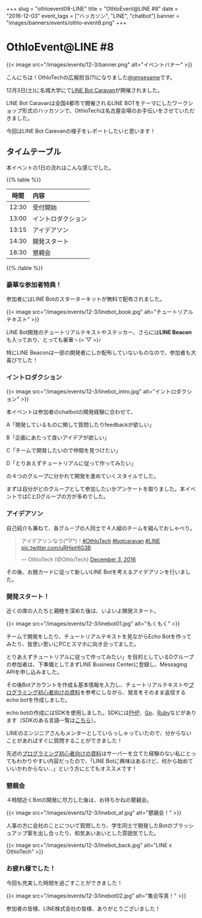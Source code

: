 +++
slug = "othloevent08-LINE"
title = "OthloEvent@LINE #8"
date = "2016-12-03"
event_tags = ["ハッカソン", "LINE", "chatbot"]
banner = "images/banners/events/othlo-event8.png"
+++

# OthloEvent@LINE #8

{{< image src="/images/events/12-3/banner.png" alt="イベントバナー" >}}

こんにちは！OthloTechの広報担当(?)になりました[@gmsesame](https://twitter.com/gmsesame)です。

12月3日(土)に名城大学にて[LINE Bot Caravan](http://line-hr.jp/archives/48845196.html)が開催されました。

LINE Bot Caravanは全国4都市で開催されるLINE BOTをテーマにしたワークショップ形式のハッカソンで、OthloTechは名古屋会場のお手伝いをさせていただきました。

今回はLINE Bot Carevanの様子をレポートしたいと思います！

## タイムテーブル
本イベントの1日の流れはこんな感じでした。

{{% table %}}

|時間|内容|
|:----:|:-----|
|12:30|受付開始|
|13:00|イントロダクション|
|13:15|アイデアソン|
|14:30|開発スタート|
|18:30|懇親会|

{{% /table %}}

### 豪華な参加者特典！

参加者にはLINE Botのスターターキットが無料で配布されました。

{{< image src="/images/events/12-3/linebot_book.jpg" alt="チュートリアルテキスト" >}}

LINE Bot開発のチュートリアルテキストやステッカー、さらには**LINE Beacon**も入っており、とっても豪華ヽ(=´▽`=)ﾉ

特にLINE Beaconは一部の開発者にしか配布していないものなので、参加者も大喜びでした！



### イントロダクション

{{< image src="/images/events/12-3/linebot_intro.jpg" alt="イントロダクション" >}}

本イベントは参加者のchatbotの開発経験に合わせて、

A「開発しているものに関して質問したりfeedbackが欲しい」

B「企画にあたって良いアイデアが欲しい」

C「チームで開発したいので仲間を見つけたい」

D「とりあえずチュートリアルに従って作ってみたい」

の４つのグループに分かれて開発を進めていくスタイルでした。

まずは自分がどのグループとして参加したいかアンケートを取りました。本イベントではCとDグループの方が多めでした。


### アイデアソン

自己紹介も兼ねて、各グループの人同士で４人組のチームを組んでおしゃべり。

<blockquote class="twitter-tweet" data-lang="en"><p lang="ja" dir="ltr">アイデアソンなう(°▽°)！<a href="https://twitter.com/hashtag/OthloTech?src=hash">#OthloTech</a> <a href="https://twitter.com/hashtag/botcaravan?src=hash">#botcaravan</a>  <a href="https://twitter.com/hashtag/LINE?src=hash">#LINE</a> <a href="https://t.co/uRHipHlG3B">pic.twitter.com/uRHipHlG3B</a></p>&mdash; OthloTech (@OthloTech) <a href="https://twitter.com/OthloTech/status/804910462781394944">December 3, 2016</a></blockquote>
<script async src="//platform.twitter.com/widgets.js" charset="utf-8"></script>

その後、お題カードに従って新しいLINE Botを考えるアイデアソンを行いました。

### 開発スタート！

近くの席の人たちと親睦を深めた後は、いよいよ開発スタート。

{{< image src="/images/events/12-3/linebot01.jpg" alt="もくもく" >}}

チームで開発をしたり、チュートリアルテキストを見ながらEcho Botを作ってみたり、皆思い思いにPCとスマホに向き合ってました。

とりあえずチュートリアルに従って作ってみたい」を目的としているDグループの参加者は、下準備としてまずLINE Business Centerに登録し、Messaging APIを申し込みました。

その後Botアカウントを作成＆基本情報を入力し、チュートリアルテキストや[プログラミング初心者向けの資料](https://gist.github.com/krrrr38/57630dde0a5525d79e2ac4d33e561b48)を参考にしながら、発言をそのまま返信するecho botを作成しました。

echo botの作成にはSDKを使用しました。SDKには[PHP](https://github.com/line/line-bot-sdk-php)、[Go](https://github.com/line/line-bot-sdk-go)、[Ruby](https://github.com/line/line-bot-sdk-ruby)などがあります（SDKのある言語一覧は[こちら](https://github.com/line?q=line-bot-sdk)）。

LINEのエンジニアさんもメンターとしていらっしゃっていたので、分からないことがあればすぐに質問することができました！

先述の[プログラミング初心者向けの資料](https://gist.github.com/krrrr38/57630dde0a5525d79e2ac4d33e561b48)はサーバーを立てた経験のない私にとってもわかりやすい内容だったので、「LINE Botに興味はあるけど、何から始めていいかわからない…」という方にとてもオススメです！

### 懇親会
４時間近くBotの開発に尽力した後は、お待ちかねの懇親会。

{{< image src="/images/events/12-3/linebot_af.jpg" alt="懇親会！" >}}

人事の方に会社のことについて質問したり、学生同士で開発したBotのブラッシュアップ案を出し合ったり、和気あいあいとした雰囲気でした。

{{< image src="/images/events/12-3/linebot_back.jpg" alt="LINE x OthloTech" >}}

### お疲れ様でした！
今回も充実した時間を過ごすことができました！

{{< image src="/images/events/12-3/linebot02.jpg" alt="集合写真！" >}}

参加者の皆様、LINE株式会社の皆様、ありがとうございました！